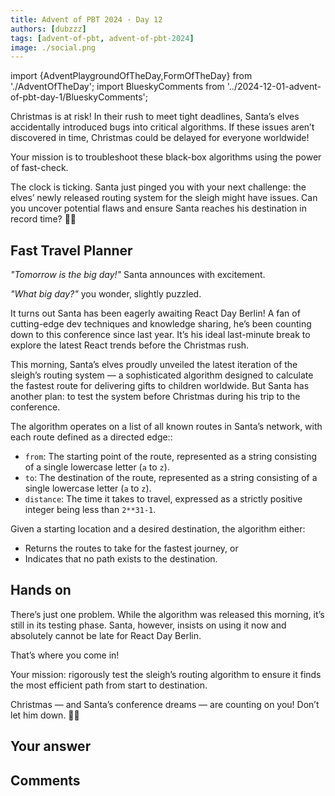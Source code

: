 ```yaml
---
title: Advent of PBT 2024 · Day 12
authors: [dubzzz]
tags: [advent-of-pbt, advent-of-pbt-2024]
image: ./social.png
---
```


import {AdventPlaygroundOfTheDay,FormOfTheDay} from './AdventOfTheDay';
import BlueskyComments from '../2024-12-01-advent-of-pbt-day-1/BlueskyComments';

Christmas is at risk! In their rush to meet tight deadlines, Santa’s elves accidentally introduced bugs into critical algorithms. If these issues aren’t discovered in time, Christmas could be delayed for everyone worldwide!

Your mission is to troubleshoot these black-box algorithms using the power of fast-check.

The clock is ticking. Santa just pinged you with your next challenge: the elves’ newly released routing system for the sleigh might have issues. Can you uncover potential flaws and ensure Santa reaches his destination in record time? 🎄✨

<!--truncate-->

## Fast Travel Planner

_"Tomorrow is the big day!"_ Santa announces with excitement.

_"What big day?"_ you wonder, slightly puzzled.

It turns out Santa has been eagerly awaiting React Day Berlin! A fan of cutting-edge dev techniques and knowledge sharing, he’s been counting down to this conference since last year. It’s his ideal last-minute break to explore the latest React trends before the Christmas rush.

This morning, Santa’s elves proudly unveiled the latest iteration of the sleigh’s routing system — a sophisticated algorithm designed to calculate the fastest route for delivering gifts to children worldwide. But Santa has another plan: to test the system before Christmas during his trip to the conference.

The algorithm operates on a list of all known routes in Santa’s network, with each route defined as a directed edge::

- `from`: The starting point of the route, represented as a string consisting of a single lowercase letter (`a` to `z`).
- `to`: The destination of the route, represented as a string consisting of a single lowercase letter (`a` to `z`).
- `distance`: The time it takes to travel, expressed as a strictly positive integer being less than `2**31-1`.

Given a starting location and a desired destination, the algorithm either:

- Returns the routes to take for the fastest journey, or
- Indicates that no path exists to the destination.

## Hands on

There’s just one problem. While the algorithm was released this morning, it’s still in its testing phase. Santa, however, insists on using it now and absolutely cannot be late for React Day Berlin.

That’s where you come in!

Your mission: rigorously test the sleigh’s routing algorithm to ensure it finds the most efficient path from start to destination.

Christmas — and Santa’s conference dreams — are counting on you! Don’t let him down. 🎄✨

<AdventPlaygroundOfTheDay />

## Your answer

<FormOfTheDay />

## Comments

<BlueskyComments url="https://bsky.app/profile/fast-check.dev/post/3ld3k72yxt222" />
